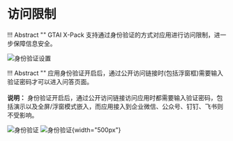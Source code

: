 # 访问限制


!!! Abstract "" 
    GTAI X-Pack 支持通过身份验证的方式对应用进行访问限制，进一步保障信息安全。

![身份验证设置](../../img/app/app_auth.png)

!!! Abstract "" 
    应用身份验证开启后，通过公开访问链接时(包括浮窗框)需要输入验证密码才可以进入问答页面。<br />   
    **说明：** 身份验证开启后，通过公开访问链接访问应用时都需要输入验证密码，包括演示以及全屏/浮窗模式嵌入，而应用接入到企业微信、公众号、钉钉、飞书则不受影响。

![身份验证](../../img/app/app_password1.png)
![身份验证](../../img/app/app_password2.png){width="500px"}
